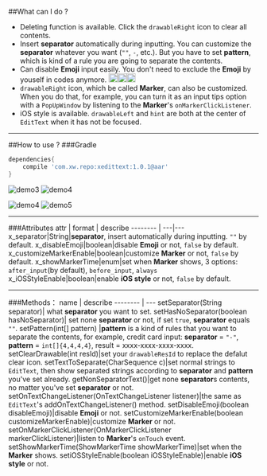 ##What can I do ?
- Deleting function is available. Click the `drawableRight` icon to clear all contents.
- Insert **separator** automatically during inputting. You can customize the **separator** whatever you want (`""`,  `-`, etc.). But you have to set **pattern**, which is kind of a rule you are going to separate the contents.
- Can disable **Emoji** input easily. You don't need to exclude the **Emoji** by youself in codes anymore. <img src="https://s.tylingsoft.com/emoji-icons/stuck_out_tongue_winking_eye.png" width="18"/><img src="https://s.tylingsoft.com/emoji-icons/stuck_out_tongue_winking_eye.png" width="18"/><img src="https://s.tylingsoft.com/emoji-icons/stuck_out_tongue_winking_eye.png" width="18"/>
- `drawableRight` icon, which be called **Marker**, can also be customized. When you do that, for example, you can turn it as an input tips option with a `PopUpWindow` by listening to the **Marker**'s `onMarkerClickListener`.
- iOS style is available. `drawableLeft` and `hint` are both at the center of `EditText` when it has not be focused.
***
##How to use ?
###Gradle
```groovy
dependencies{
    compile 'com.xw.repo:xedittext:1.0.1@aar'
}
```

![demo3](https://github.com/woxingxiao/XEditText/blob/master/screenshots/demo3.gif) ![demo4](https://github.com/woxingxiao/XEditText/blob/master/screenshots/demo4.gif)

![demo4](https://github.com/woxingxiao/XEditText/blob/master/screenshots/demo4.gif) ![demo5](https://github.com/woxingxiao/XEditText/blob/master/screenshots/demo5.gif)
***
###Attributes
attr | format | describe
-------- | ---|---
x_separator|String|**separator**, insert automatically during inputting. `""` by default.
x_disableEmoji|boolean|disable **Emoji** or not, `false` by default.
x_customizeMarkerEnable|boolean|customize **Marker** or not, `false` by default.
x_showMarkerTime|enum|set when **Marker** shows, 3 options: `after_input`(by default), `before_input`, `always`
x_iOSStyleEnable|boolean|enable **iOS style** or not, `false` by default.
***
###Methods：
name     | describe
-------- | ---
setSeparator(String separator)| what **separator** you want to set.
setHasNoSeparator(boolean hasNoSeparator)| set none **separator** or not, if set `true`, **separator** equals `""`.
setPattern(int[] pattern) |**pattern** is a kind of rules that you want to separate the contents, for example, credit card input: **separator** = `"-"`, **pattern** = `int[]{4,4,4,4}`, result = xxxx-xxxx-xxxx-xxxx.
setClearDrawable(int resId)|set your `drawableResId` to replace the defalut clear icon.
setTextToSeparate(CharSequence c)|set normal strings to `EditText`, then show separated strings according to  **separator** and **pattern** you've set already.
getNonSeparatorText()|get none **separator**s contents, no matter you've set **separator** or not.
setOnTextChangeListener(OnTextChangeListener listener)|the same as `EditText`'s addOnTextChangeListener() method.
setDisableEmoji(boolean disableEmoji)|disable **Emoji** or not.
setCustomizeMarkerEnable(boolean customizeMarkerEnable)|customize **Marker** or not.
setOnMarkerClickListener(OnMarkerClickListener markerClickListener)|listen to **Marker**'s `onTouch` event.
setShowMarkerTime(ShowMarkerTime showMarkerTime)|set when the **Marker** shows.
setiOSStyleEnable(boolean iOSStyleEnable)|enable **iOS style** or not.